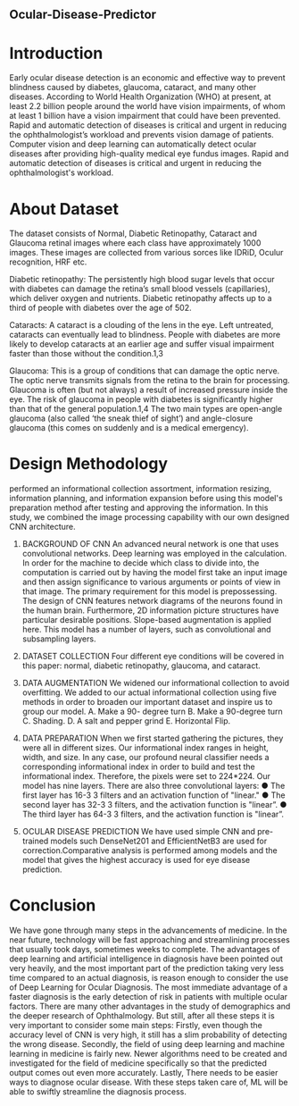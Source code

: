 ## Ocular-Disease-Predictor
# Introduction
Early ocular disease detection is an economic and effective way to prevent blindness caused by diabetes, glaucoma, cataract, and many other diseases. According to World Health Organization (WHO) at present, at least 2.2 billion people around the world have vision impairments, of whom at least 1 billion have a vision impairment that could have been prevented. Rapid and automatic detection of diseases is critical and urgent in reducing the ophthalmologist’s workload and prevents vision damage of patients. Computer vision and deep learning can automatically detect ocular diseases after providing high-quality medical eye fundus images. Rapid and automatic detection of diseases is critical and urgent in reducing the ophthalmologist's workload.

# About Dataset
The dataset consists of Normal, Diabetic Retinopathy, Cataract and Glaucoma retinal images where each class have approximately 1000 images. These images are collected from various sorces like IDRiD, Oculur recognition, HRF etc.

Diabetic retinopathy: The persistently high blood sugar levels that occur with diabetes can damage the retina’s small blood vessels (capillaries), which deliver oxygen and nutrients. Diabetic retinopathy affects up to a third of people with diabetes over the age of 502.

Cataracts: A cataract is a clouding of the lens in the eye. Left untreated, cataracts can eventually lead to blindness. People with diabetes are more likely to develop cataracts at an earlier age and suffer visual impairment faster than those without the condition.1,3

Glaucoma: This is a group of conditions that can damage the optic nerve. The optic nerve transmits signals from the retina to the brain for processing. Glaucoma is often (but not always) a result of increased pressure inside the eye. The risk of glaucoma in people with diabetes is significantly higher than that of the general population.1,4 The two main types are open-angle glaucoma (also called ‘the sneak thief of sight’) and angle-closure glaucoma (this comes on suddenly and is a medical emergency).

# Design Methodology
performed an informational collection assortment, information resizing, information planning, and information expansion before using this model's preparation method after testing and approving the information. In this study, we combined the image processing capability with our own designed CNN architecture.

1) BACKGROUND OF CNN
An advanced neural network is one that uses convolutional networks. Deep learning was employed in the calculation. In order for the machine to decide which class to divide into, the computation is carried out by having the model first take an input image and then assign significance to various arguments or points of view in that image. The primary requirement for this model is prepossessing. The design of CNN features network diagrams of the neurons found in the human brain. Furthermore, 2D information picture structures have particular desirable positions. Slope-based augmentation is applied here. This model has a number of layers, such as convolutional and subsampling layers.

2) DATASET COLLECTION
Four different eye conditions will be covered in this paper: normal, diabetic retinopathy, glaucoma, and cataract.

3) DATA AUGMENTATION
We widened our informational collection to avoid overfitting. We added to our actual informational collection using five methods in order to broaden our important dataset and inspire us to group our model. A. Make a 90- degree turn B. Make a 90-degree turn C. Shading. D. A salt and pepper grind E. Horizontal Flip.

4) DATA PREPARATION
When we first started gathering the pictures, they were all in different sizes. Our informational index ranges in height, width, and size. In any case, our profound neural classifier needs a corresponding informational index in order to build and test the informational index. Therefore, the pixels were set to 224*224. Our model has nine layers. There are also three convolutional layers: ● The first layer has 16-3 3 filters and an activation function of "linear." ● The second layer has 32-3 3 filters, and the activation function is "linear”. ● The third layer has 64-3 3 filters, and the activation function is "linear”.

5) OCULAR DISEASE PREDICTION
We have used simple CNN and pre-trained models such DenseNet201 and EfficientNetB3 are used for correction.Comparative analysis is performed among models and the model that gives the highest accuracy is used for eye disease prediction.

# Conclusion
We have gone through many steps in the advancements of medicine. In the near future, technology will be fast approaching and streamlining processes that usually took days, sometimes weeks to complete. The advantages of deep learning and artificial intelligence in diagnosis have been pointed out very heavily, and the most important part of the prediction taking very less time compared to an actual diagnosis, is reason enough to consider the use of Deep Learning for Ocular Diagnosis. The most immediate advantage of a faster diagnosis is the early detection of risk in patients with multiple ocular factors. There are many other advantages in the study of demographics and the deeper research of Ophthalmology. But still, after all these steps it is very important to consider some main steps: Firstly, even though the accuracy level of CNN is very high, it still has a slim probability of detecting the wrong disease. Secondly, the field of using deep learning and machine learning in medicine is fairly new. Newer algorithms need to be created and investigated for the field of medicine specifically so that the predicted output comes out even more accurately. Lastly, There needs to be easier ways to diagnose ocular disease. With these steps taken care of, ML will be able to swiftly streamline the diagnosis process.

